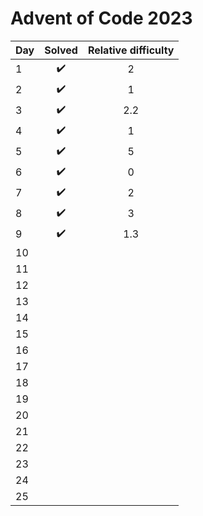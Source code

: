 # Advent of Code 2023

| Day |       Solved        | Relative difficulty |
|-----|:-------------------:|:-------------------:|
| 1   | :heavy_check_mark:  |          2          |
| 2   | :heavy_check_mark:  |          1          |
| 3   | :heavy_check_mark:  |         2.2         |
| 4   | :heavy_check_mark:  |          1          |
| 5   | :heavy_check_mark:  |          5          |
| 6   | :heavy_check_mark:  |          0          |
| 7   | :heavy_check_mark:  |          2          |
| 8   | :heavy_check_mark:  |          3          |
| 9   | :heavy_check_mark:  |         1.3         |
| 10  |                     |
| 11  |                     |
| 12  |                     |
| 13  |                     |
| 14  |                     |
| 15  |                     |
| 16  |                     |
| 17  |                     |
| 18  |                     |
| 19  |                     |
| 20  |                     |
| 21  |                     |
| 22  |                     |
| 23  |                     |
| 24  |                     |
| 25  |                     |
